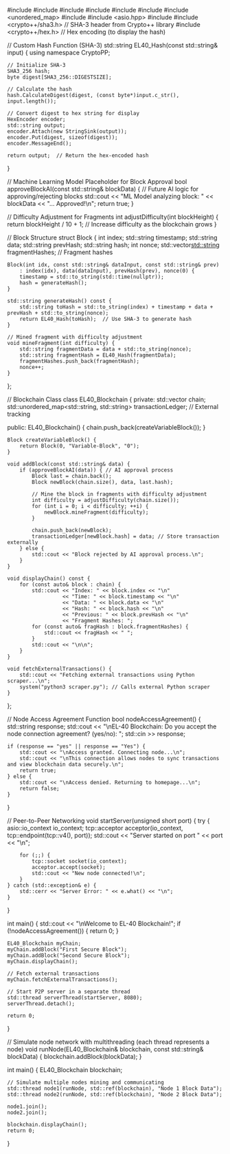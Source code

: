 #include <iostream>
#include <vector>
#include <string>
#include <ctime>
#include <sstream>
#include <functional>
#include <unordered_map>
#include <thread>
#include <asio.hpp>
#include <cstdlib>
#include <crypto++/sha3.h>  // SHA-3 header from Crypto++ library
#include <crypto++/hex.h>    // Hex encoding (to display the hash)

// Custom Hash Function (SHA-3)
std::string EL40_Hash(const std::string& input) {
    using namespace CryptoPP;

    // Initialize SHA-3
    SHA3_256 hash;
    byte digest[SHA3_256::DIGESTSIZE];

    // Calculate the hash
    hash.CalculateDigest(digest, (const byte*)input.c_str(), input.length());

    // Convert digest to hex string for display
    HexEncoder encoder;
    std::string output;
    encoder.Attach(new StringSink(output));
    encoder.Put(digest, sizeof(digest));
    encoder.MessageEnd();

    return output;  // Return the hex-encoded hash
}

// Machine Learning Model Placeholder for Block Approval
bool approveBlockAI(const std::string& blockData) {
    // Future AI logic for approving/rejecting blocks
    std::cout << "ML Model analyzing block: " << blockData << "... Approved!\n";
    return true;
}

// Difficulty Adjustment for Fragments
int adjustDifficulty(int blockHeight) {
    return blockHeight / 10 + 1;  // Increase difficulty as the blockchain grows
}

// Block Structure
struct Block {
    int index;
    std::string timestamp;
    std::string data;
    std::string prevHash;
    std::string hash;
    int nonce;
    std::vector<std::string> fragmentHashes; // Fragment hashes

    Block(int idx, const std::string& dataInput, const std::string& prev)
        : index(idx), data(dataInput), prevHash(prev), nonce(0) {
        timestamp = std::to_string(std::time(nullptr));
        hash = generateHash();
    }

    std::string generateHash() const {
        std::string toHash = std::to_string(index) + timestamp + data + prevHash + std::to_string(nonce);
        return EL40_Hash(toHash);  // Use SHA-3 to generate hash
    }

    // Mined fragment with difficulty adjustment
    void mineFragment(int difficulty) {
        std::string fragmentData = data + std::to_string(nonce);
        std::string fragmentHash = EL40_Hash(fragmentData);
        fragmentHashes.push_back(fragmentHash);
        nonce++;
    }
};

// Blockchain Class
class EL40_Blockchain {
private:
    std::vector<Block> chain;
    std::unordered_map<std::string, std::string> transactionLedger; // External tracking

public:
    EL40_Blockchain() {
        chain.push_back(createVariableBlock());
    }

    Block createVariableBlock() {
        return Block(0, "Variable-Block", "0");
    }

    void addBlock(const std::string& data) {
        if (approveBlockAI(data)) { // AI approval process
            Block last = chain.back();
            Block newBlock(chain.size(), data, last.hash);

            // Mine the block in fragments with difficulty adjustment
            int difficulty = adjustDifficulty(chain.size());
            for (int i = 0; i < difficulty; ++i) {
                newBlock.mineFragment(difficulty);
            }

            chain.push_back(newBlock);
            transactionLedger[newBlock.hash] = data; // Store transaction externally
        } else {
            std::cout << "Block rejected by AI approval process.\n";
        }
    }

    void displayChain() const {
        for (const auto& block : chain) {
            std::cout << "Index: " << block.index << "\n"
                      << "Time: " << block.timestamp << "\n"
                      << "Data: " << block.data << "\n"
                      << "Hash: " << block.hash << "\n"
                      << "Previous: " << block.prevHash << "\n"
                      << "Fragment Hashes: ";
            for (const auto& fragHash : block.fragmentHashes) {
                std::cout << fragHash << " ";
            }
            std::cout << "\n\n";
        }
    }

    void fetchExternalTransactions() {
        std::cout << "Fetching external transactions using Python scraper...\n";
        system("python3 scraper.py"); // Calls external Python scraper
    }
};

// Node Access Agreement Function
bool nodeAccessAgreement() {
    std::string response;
    std::cout << "\nEL-40 Blockchain: Do you accept the node connection agreement? (yes/no): ";
    std::cin >> response;

    if (response == "yes" || response == "Yes") {
        std::cout << "\nAccess granted. Connecting node...\n";
        std::cout << "\nThis connection allows nodes to sync transactions and view blockchain data securely.\n";
        return true;
    } else {
        std::cout << "\nAccess denied. Returning to homepage...\n";
        return false;
    }
}

// Peer-to-Peer Networking
void startServer(unsigned short port) {
    try {
        asio::io_context io_context;
        tcp::acceptor acceptor(io_context, tcp::endpoint(tcp::v4(), port));
        std::cout << "Server started on port " << port << "\n";

        for (;;) {
            tcp::socket socket(io_context);
            acceptor.accept(socket);
            std::cout << "New node connected!\n";
        }
    } catch (std::exception& e) {
        std::cerr << "Server Error: " << e.what() << "\n";
    }
}

int main() {
    std::cout << "\nWelcome to EL-40 Blockchain!";
    if (!nodeAccessAgreement()) {
        return 0;
    }

    EL40_Blockchain myChain;
    myChain.addBlock("First Secure Block");
    myChain.addBlock("Second Secure Block");
    myChain.displayChain();

    // Fetch external transactions
    myChain.fetchExternalTransactions();

    // Start P2P server in a separate thread
    std::thread serverThread(startServer, 8080);
    serverThread.detach();

    return 0;
}

// Simulate node network with multithreading (each thread represents a node)
void runNode(EL40_Blockchain& blockchain, const std::string& blockData) {
    blockchain.addBlock(blockData);
}

int main() {
    EL40_Blockchain blockchain;

    // Simulate multiple nodes mining and communicating
    std::thread node1(runNode, std::ref(blockchain), "Node 1 Block Data");
    std::thread node2(runNode, std::ref(blockchain), "Node 2 Block Data");

    node1.join();
    node2.join();

    blockchain.displayChain();
    return 0;
}
